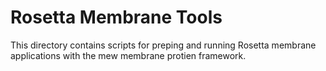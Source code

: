 Rosetta Membrane Tools
====================
This directory contains scripts for preping and running Rosetta membrane applications with the mew membrane protien framework. 